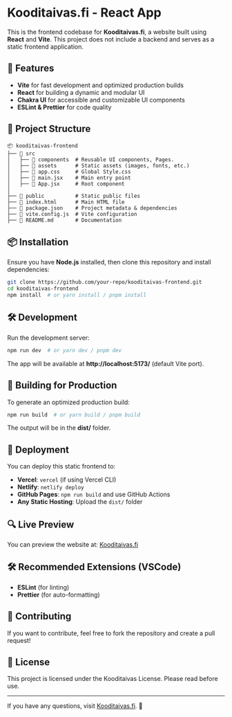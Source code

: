 # Kooditaivas.fi - React App

This is the frontend codebase for **Kooditaivas.fi**, a website built using **React** and **Vite**. This project does not include a backend and serves as a static frontend application.

## 🚀 Features

- **Vite** for fast development and optimized production builds
- **React** for building a dynamic and modular UI
- **Chakra UI** for accessible and customizable UI components
- **ESLint & Prettier** for code quality 

## 📂 Project Structure

```
📦 kooditaivas-frontend
├── 📂 src
│   ├── 📂 components  # Reusable UI components, Pages.
│   ├── 📂 assets      # Static assets (images, fonts, etc.)
│   ├── 📜 app.css     # Global Style.css 
│   ├── 📜 main.jsx    # Main entry point
│   ├── 📜 App.jsx     # Root component
│
├── 📂 public          # Static public files
├── 📜 index.html      # Main HTML file
├── 📜 package.json    # Project metadata & dependencies
├── 📜 vite.config.js  # Vite configuration
├── 📜 README.md       # Documentation
```

## 📦 Installation

Ensure you have **Node.js** installed, then clone this repository and install dependencies:

```sh
git clone https://github.com/your-repo/kooditaivas-frontend.git
cd kooditaivas-frontend
npm install  # or yarn install / pnpm install
```

## 🛠 Development

Run the development server:

```sh
npm run dev  # or yarn dev / pnpm dev
```

The app will be available at **http://localhost:5173/** (default Vite port).

## 🔨 Building for Production

To generate an optimized production build:

```sh
npm run build  # or yarn build / pnpm build
```

The output will be in the **dist/** folder.

## 🚀 Deployment

You can deploy this static frontend to:

- **Vercel**: `vercel` (if using Vercel CLI)
- **Netlify**: `netlify deploy`
- **GitHub Pages**: `npm run build` and use GitHub Actions
- **Any Static Hosting**: Upload the `dist/` folder

## 🔍 Live Preview

You can preview the website at: [Kooditaivas.fi](https://kooditaivas.fi)

## 🛠 Recommended Extensions (VSCode)

- **ESLint** (for linting)
- **Prettier** (for auto-formatting)


## 🤝 Contributing

If you want to contribute, feel free to fork the repository and create a pull request!

## 📜 License

This project is licensed under the Kooditaivas License. Please read before use.

---

If you have any questions, visit [Kooditaivas.fi](https://kooditaivas.fi). 🎉
